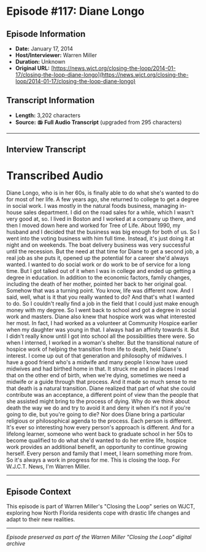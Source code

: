 # Episode #117: Diane Longo



## Episode Information

- **Date:** January 17, 2014
- **Host/Interviewer:** Warren Miller
- **Duration:** Unknown
- **Original URL:** [https://news.wjct.org/closing-the-loop/2014-01-17/closing-the-loop-diane-longo](https://news.wjct.org/closing-the-loop/2014-01-17/closing-the-loop-diane-longo)

## Transcript Information

- **Length:** 3,202 characters
- **Source:** 📻 **Full Audio Transcript** (upgraded from 295 characters)

---

## Interview Transcript

# Transcribed Audio
Diane Longo, who is in her 60s, is finally able to do what she's wanted to do for most of her life. A few years ago, she returned to college to get a degree in social work. I was mostly in the natural foods business, managing in-house sales department. I did on the road sales for a while, which I wasn't very good at, so. I lived in Boston and I worked at a company up there, and then I moved down here and worked for Tree of Life. About 1990, my husband and I decided that the business was big enough for both of us. So I went into the voting business with him full time. Instead, it's just doing it at night and on weekends. The boat delivery business was very successful until the recession. But the need at that time for Diane to get a second job, a real job as she puts it, opened up the potential for a career she'd always wanted. I wanted to do social work or do work to be of service for a long time. But I got talked out of it when I was in college and ended up getting a degree in education. In addition to the economic factors, family changes, including the death of her mother, pointed her back to her original goal. Somehow that was a turning point. You know, life was different now. And I said, well, what is it that you really wanted to do? And that's what I wanted to do. So I couldn't really find a job in the field that I could just make enough money with my degree. So I went back to school and got a degree in social work and masters. Diane also knew that hospice work was what interested her most. In fact, I had worked as a volunteer at Community Hospice earlier when my daughter was young in that. I always had an affinity towards it. But I didn't really know until I got into school all the possibilities there were. So when I interned, I worked in a woman's shelter. But the transitional nature of hospice work of helping the transition from life to death, held Diane's interest. I come up out of that generation and philosophy of midwives. I have a good friend who's a midwife and many people I know have used midwives and had birthed home in that. It struck me and in places I read that on the other end of birth, when we're dying, sometimes we need a midwife or a guide through that process. And it made so much sense to me that death is a natural transition. Diane realized that part of what she could contribute was an acceptance, a different point of view than the people that she assisted might bring to the process of dying. Why do we think about death the way we do and try to avoid it and deny it when it's not if you're going to die, but you're going to die? Nor does Diane bring a particular religious or philosophical agenda to the process. Each person is different. It's ever so interesting how every person's approach is different. And for a lifelong learner, someone who went back to graduate school in her 50s to become qualified to do what she'd wanted to do her entire life, hospice work provides an additional benefit, an opportunity to continue growing herself. Every person and family that I meet, I learn something more from. So it's always a work in progress for me. This is closing the loop. For W.J.C.T. News, I'm Warren Miller.

---

## Episode Context

This episode is part of Warren Miller's "Closing the Loop" series on WJCT, exploring how North Florida residents cope with drastic life changes and adapt to their new realities.



---

*Episode preserved as part of the Warren Miller "Closing the Loop" digital archive*
